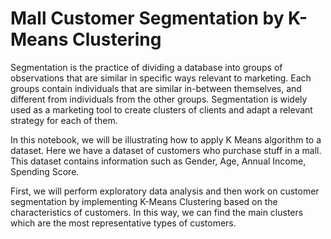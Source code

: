 # Mall Customer Segmentation by K-Means Clustering

Segmentation is the practice of dividing a database into groups of observations that are similar in specific ways relevant to marketing. Each groups contain individuals that are similar in-between themselves, and different from individuals from the other groups. Segmentation is widely used as a marketing tool to create clusters of clients and adapt a relevant strategy for each of them.

In this notebook, we will be illustrating how to apply K Means algorithm to a dataset. Here we have a dataset of customers who purchase stuff in a mall. This dataset contains information such as Gender, Age, Annual Income, Spending Score.

First, we will perform exploratory data analysis and then work on customer segmentation by implementing K-Means Clustering based on the characteristics of customers. In this way, we can find the main clusters which are the most representative types of customers.
